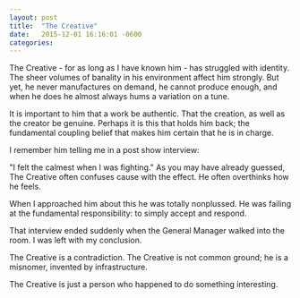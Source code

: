 ```yaml
---
layout: post
title:  "The Creative"
date:   2015-12-01 16:16:01 -0600
categories: 
---
```


The Creative - for as long as I have known him - has struggled with identity. The sheer volumes of banality in his environment affect him strongly. But yet, he never manufactures on demand, he cannot produce enough, and when he does he almost always hums a variation on a tune.

It is important to him that a work be authentic. That the creation, as well as the creator be genuine. Perhaps it is this that holds him back; the fundamental coupling belief that makes him certain that he is in charge.

I remember him telling me in a post show interview:

"I felt the calmest when I was fighting."
As you may have already guessed, The Creative often confuses cause with the effect. He often overthinks how he feels.

When I approached him about this he was totally nonplussed. He was failing at the fundamental responsibility: to simply accept and respond.

That interview ended suddenly when the General Manager walked into the room. I was left with my conclusion.

The Creative is a contradiction. The Creative is not common ground; he is a misnomer, invented by infrastructure.

The Creative is just a person who happened to do something interesting.
